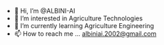 - 👋 Hi, I’m @ALBINI-AI
- 👀 I’m interested in Agriculture Technologies
- 🌱 I’m currently learning Agriculture Engineering
- 📫 How to reach me ... albiniai.2002@gmail.com

<!---
ALBINI-AI/ALBINI-AI is a ✨ special ✨ repository because its `README.md` (this file) appears on your GitHub profile.
You can click the Preview link to take a look at your changes.
--->
